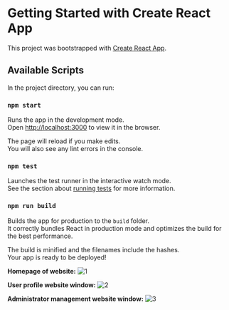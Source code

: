 # Getting Started with Create React App

This project was bootstrapped with [Create React App](https://github.com/facebook/create-react-app).

## Available Scripts

In the project directory, you can run:

### `npm start`

Runs the app in the development mode.\
Open [http://localhost:3000](http://localhost:3000) to view it in the browser.

The page will reload if you make edits.\
You will also see any lint errors in the console.

### `npm test`

Launches the test runner in the interactive watch mode.\
See the section about [running tests](https://facebook.github.io/create-react-app/docs/running-tests) for more information.

### `npm run build`

Builds the app for production to the `build` folder.\
It correctly bundles React in production mode and optimizes the build for the best performance.

The build is minified and the filenames include the hashes.\
Your app is ready to be deployed!

**Homepage of website:**
![1](https://user-images.githubusercontent.com/58184641/134576450-90281a2b-cf95-41cf-881b-3da6c3afdec1.png)

**User profile website window:**
![2](https://user-images.githubusercontent.com/58184641/134576746-5bb05a49-e330-4abf-9f5d-6515a3ef5bd4.png)

**Administrator management website window:**
![3](https://user-images.githubusercontent.com/58184641/134576851-0ba65312-0d07-4903-ae4f-632f34b033cb.png)

